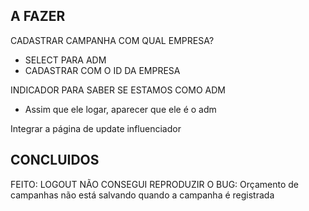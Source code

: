 ## A FAZER

CADASTRAR CAMPANHA COM QUAL EMPRESA?

- SELECT PARA ADM
- CADASTRAR COM O ID DA EMPRESA

INDICADOR PARA SABER SE ESTAMOS COMO ADM

- Assim que ele logar, aparecer que ele é o adm

Integrar a página de update influenciador

## CONCLUIDOS

FEITO: LOGOUT
NÃO CONSEGUI REPRODUZIR O BUG: Orçamento de campanhas não está salvando quando a campanha é registrada
